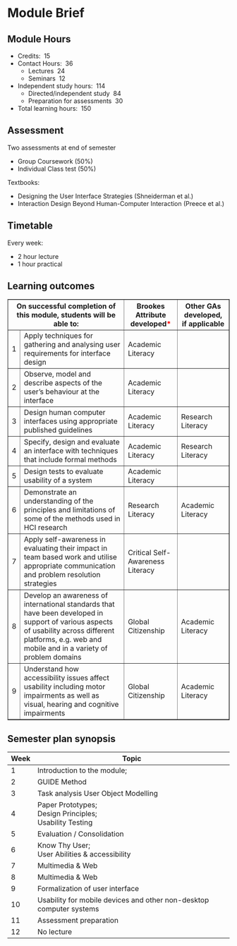 # Module Brief

## Module Hours
- Credits:  15
- Contact Hours:  36
    - Lectures  24
    - Seminars  12
- Independent study hours:  114
    - Directed/independent study  84
    - Preparation for assessments  30
- Total learning hours:  150

## Assessment
Two assessments at end of semester  
- Group Coursework (50%)  
- Individual Class test (50%)

Textbooks:
- Designing the User Interface Strategies (Shneiderman et al.)
- Interaction Design Beyond Human-Computer Interaction (Preece et al.)

## Timetable
Every week:  
- 2 hour lecture
- 1 hour practical

## Learning outcomes

<table border="1" cellspacing="0" cellpadding="5">
  <thead>
    <tr>
      <th colspan="2">On successful completion of this module, students will be able to:</th>
      <th>Brookes Attribute developed<span style="color: red">*</span></th>
      <th>Other GAs developed, if applicable</th>
    </tr>
  </thead>
  <tbody>
    <tr>
      <td>1</td>
      <td>Apply techniques for gathering and analysing user requirements for interface design</td>
      <td>Academic Literacy</td>
      <td></td>
    </tr>
    <tr>
      <td>2</td>
      <td>Observe, model and describe aspects of the user’s behaviour at the interface</td>
      <td>Academic Literacy</td>
      <td></td>
    </tr>
    <tr>
      <td>3</td>
      <td>Design human computer interfaces using appropriate published guidelines</td>
      <td>Academic Literacy</td>
      <td>Research Literacy</td>
    </tr>
    <tr>
      <td>4</td>
      <td>Specify, design and evaluate an interface with techniques that include formal methods</td>
      <td>Academic Literacy</td>
      <td>Research Literacy</td>
    </tr>
    <tr>
      <td>5</td>
      <td>Design tests to evaluate usability of a system</td>
      <td>Academic Literacy</td>
      <td></td>
    </tr>
    <tr>
      <td>6</td>
      <td>Demonstrate an understanding of the principles and limitations of some of the methods used in HCI research</td>
      <td>Research Literacy</td>
      <td>Academic Literacy</td>
    </tr>
    <tr>
      <td>7</td>
      <td>Apply self-awareness in evaluating their impact in team based work and utilise appropriate communication and problem resolution strategies</td>
      <td>Critical Self-Awareness Literacy</td>
      <td></td>
    </tr>
    <tr>
      <td>8</td>
      <td>Develop an awareness of international standards that have been developed in support of various aspects of usability across different platforms, e.g. web and mobile and in a variety of problem domains</td>
      <td>Global Citizenship</td>
      <td>Academic Literacy</td>
    </tr>
    <tr>
      <td>9</td>
      <td>Understand how accessibility issues affect usability including motor impairments as well as visual, hearing and cognitive impairments</td>
      <td>Global Citizenship</td>
      <td>Academic Literacy</td>
    </tr>
  </tbody>
</table>

## Semester plan synopsis

| Week | Topic                                                               |
| ---- | ------------------------------------------------------------------- |
| 1    | Introduction to the module;                                         |
| 2    | GUIDE Method                                                        |
| 3    | Task analysis User Object Modelling                                 |
| 4    | Paper Prototypes;<br>Design Principles;<br>Usability Testing        |
| 5    | Evaluation / Consolidation                                          |
| 6    | Know Thy User;<br>User Abilities & accessibility                    |
| 7    | Multimedia & Web                                                    |
| 8    | Multimedia & Web                                                    |
| 9    | Formalization of user interface                                     |
| 10   | Usability for mobile devices and other non-desktop computer systems |
| 11   | Assessment preparation                                              |
| 12   | No lecture                                                          |
